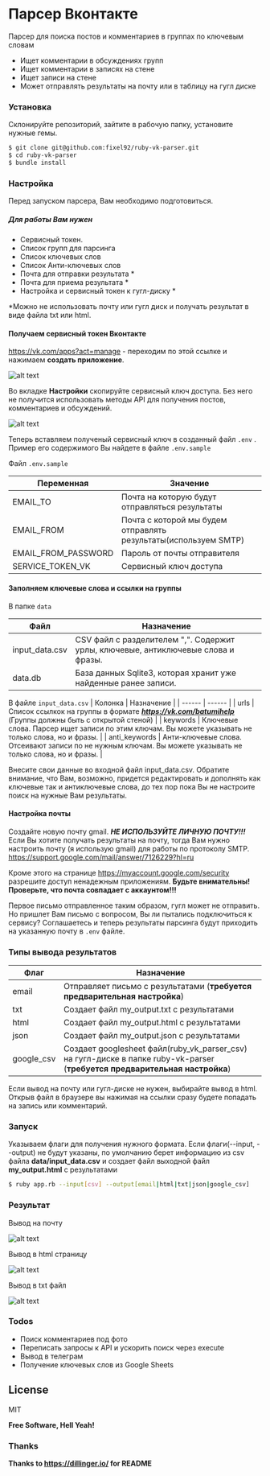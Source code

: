 # Парсер Вконтакте

Парсер для поиска постов и комментариев в группах по ключевым словам

  - Ищет комментарии в обсуждениях групп
  - Ищет комментарии в записях на стене
  - Ищет записи на стене
  - Может отправлять результаты на почту или в таблицу на гугл диске

### Установка
Склонируйте репозиторий, зайтите в рабочую папку, установите нужные гемы.

```sh
$ git clone git@github.com:fixel92/ruby-vk-parser.git
$ cd ruby-vk-parser
$ bundle install
```
### Настройка
Перед запуском парсера, Вам необходимо подготовиться.
##### Для работы Вам нужен
  - Сервисный токен.
  - Список групп для парсинга
  - Список ключевых слов
  - Список Анти-ключевых слов
  - Почта для отправки результата *
  - Почта для приема результата *
  - Настройка и сервисный токен к гугл-диску *
  
*Можно не использовать почту или гугл диск и получать результат в виде файла txt или html.

#### Получаем сервисный токен Вконтакте
https://vk.com/apps?act=manage - переходим по этой ссылке  и нажимаем **создать приложение**.

![alt text](https://i.ibb.co/G9TS691/2020-01-30-09-22-50.png)

Во вкладке **Настройки** скопируйте сервисный ключ доступа. Без него не получится использовать методы API для получения постов, комментариев и обсуждений.

![alt text](https://i.ibb.co/8NFmDDF/2020-01-30-09-26-19.png)
  
Теперь вставляем полученый сервисный ключ в созданный файл ```.env``` . Пример его содержимого Вы найдете в файле ```.env.sample ```

Файл ```.env.sample```

| Переменная | Значение |
| ------ | ------ |
| EMAIL_TO | Почта на которую будут отправляться результаты |
| EMAIL_FROM | Почта с которой мы будем отправлять результаты(используем SMTP) |
| EMAIL_FROM_PASSWORD | Пароль от почты отправителя |
| SERVICE_TOKEN_VK | Сервисный ключ доступа |

#### Заполняем ключевые слова и ссылки на группы

В папке ``` data ```

| Файл | Назначение |
| ------ | ------ |
| input_data.csv | CSV файл с разделителем ",". Содержит урлы, ключевые, антиключевые слова и фразы. |
| data.db | База данных Sqlite3, которая хранит уже найденные ранее записи. |

В файле ``` input_data.csv ```
| Колонка | Назначение |
| ------ | ------ |
| urls | Список ссылкок на группы в формате ***https://vk.com/batumihelp*** (Группы должны быть с открытой стеной) |
| keywords | Ключевые слова. Парсер ищет записи по этим ключам. Вы можете указывать не только слова, но и фразы. |
| anti_keywords | Анти-ключевые слова. Отсеивают записи по не нужным ключам. Вы можете указывать не только слова, но и фразы.  |

Внесите свои данные во входной файл input_data.csv.
Обратите внимание, что Вам, возможно, придется редактировать и дополнять как ключевые так и антиключевые слова, до тех пор пока Вы не настроите поиск на нужные Вам результаты.

#### Настройка почты
Создайте новую почту gmail. ***НЕ ИСПОЛЬЗУЙТЕ ЛИЧНУЮ ПОЧТУ!!!***
Если Вы хотите получать результаты на почту, тогда Вам нужно настроить почту (я использую gmail) для работы по протоколу SMTP. https://support.google.com/mail/answer/7126229?hl=ru

Кроме этого на странице https://myaccount.google.com/security разрешите доступ ненадежным приложениям.
**Будьте внимательны! Проверьте, что почта совпадает с аккаунтом!!!**

Первое письмо отправленное таким образом, гугл может не отправить. Но пришлет Вам письмо с вопросом, Вы ли пытались подключиться к сервису? Соглашаетесь и теперь результаты парсинга будут приходить на указанную почту в ```.env``` файле.

### Типы вывода результатов
| Флаг | Назначение |
| ------ | ------ |
| email | Отправляет письмо с результатами (**требуется предварительная настройка**)  |
| txt | Создает файл my_output.txt с результатами |
| html | Создает файл my_output.html с результатами |
| json | Создает файл my_output.json с результатами |
| google_csv | Создает googlesheet файл(ruby_vk_parser_csv) на гугл-диске в папке ruby-vk-parser (**требуется предварительная настройка**) |

Если вывод на почту или гугл-диске не нужен, выбирайте вывод в html. Открыв файл в браузере вы нажимая на ссылки сразу будете попадать на запись или комментарий.

### Запуск
Указываем флаги для получения нужного формата. Если флаги(--input, --output) не будут указаны, по умолчанию берет информацию из csv файла **data/input_data.csv** и создает файл выходной файл **my_output.html** с результатами
```sh
$ ruby app.rb --input[csv] --output[email|html|txt|json|google_csv]
```

### Результат
Вывод на почту

![alt text](https://i.ibb.co/gwRNrZV/2020-01-30-11-02-30.png)

Вывод в html страницу

![alt text](https://i.ibb.co/4NwkTVP/2020-01-30-11-15-28.png)

Вывод в txt файл

![alt text](https://i.ibb.co/d4bLCGY/2020-01-30-11-33-18.png)


### Todos

 - Поиск комментариев под фото
 - Переписать запросы к API и ускорить поиск через execute
 - Вывод в телеграм
 - Получение ключевых слов из Google  Sheets 

License
----

MIT

**Free Software, Hell Yeah!**
### Thanks
**Thanks to https://dillinger.io/ for README**
